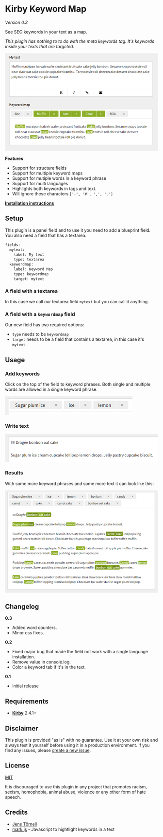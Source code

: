 # Kirby Keyword Map

*Version 0.3*

See SEO keywords in your text as a map.

*This plugin has nothing to to do with the meta keywords tag. It's keywords inside your texts that are targeted.*

![](docs/screenshot.png)

**Features**

- Support for structure fields
- Support for multiple keyword maps
- Support for mutiple words in a keyword phrase
- Support for multi languages
- Highlights both keywords in tags and text.
- Will ignore these characters `['-', '#', ',', '.']`

[**Installation instructions**](docs/install.md)

## Setup

This plugin is a panel field and to use it you need to add a blueprint field. You also need a field that has a textarea.

```
fields:
  mytext:
    label: My text
    type: textarea
  keywordmap:
    label: Keyword Map
    type: keywordmap
    target: mytext
```

### A field with a textarea

In this case we call our textarea field `mytext` but you can call it anything.

### A field with a `keywordmap` field

Our new field has two required options:

- `type` needs to be `keywordmap`
- `target` needs to be a field that contains a textarea, in this case it's `mytext`.

## Usage

### Add keywords

Click on the top of the field to keyword phrases. Both single and multiple words are allowed in a single keyword phrase. 

![](docs/tags.png)

### Write text

![](docs/text.png)

### Results

With some more keyword phrases and some more text it can look like this:

![](docs/result.png)

## Changelog

**0.3**

- Added word counters.
- Minor css fixes.

**0.2**

- Fixed major bug that made the field not work with a single language installation.
- Remove value in console.log.
- Color a keyword tab if it's in the text.

**0.1**

- Initial release 

## Requirements

- [**Kirby**](https://getkirby.com/) 2.4.1+

## Disclaimer

This plugin is provided "as is" with no guarantee. Use it at your own risk and always test it yourself before using it in a production environment. If you find any issues, please [create a new issue](https://github.com/jenstornell/kirby-keyword-map/issues/new).

## License

[MIT](https://opensource.org/licenses/MIT)

It is discouraged to use this plugin in any project that promotes racism, sexism, homophobia, animal abuse, violence or any other form of hate speech.

## Credits

- [Jens Törnell](https://github.com/jenstornell)
- [mark.js](https://markjs.io) - Javascript to hightlight keywords in a text